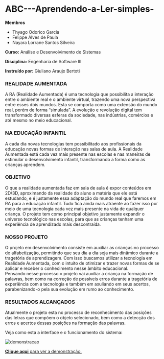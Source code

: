 # ABC---Aprendendo-a-Ler-simples-
<strong>Membros</strong>

- Thyago Odorico Garcia
- Felippe Alves de Paula
- Nayara Lorrane Santos Silveira


<strong>Curso:</strong> Análise e Desenvolvimento de Sistemas

<strong>Disciplina:</strong> Engenharia de Software III

<strong>Instruído por:</strong> Giuliano Araujo Bertoti

<h3>REALIDADE AUMENTADA</h3>
<p>A RA (Realidade Aumentada) é uma tecnologia que possibilita a interação entre o ambiente real e
o ambiente virtual, trazendo uma nova perspectiva entre esses dois mundos. Esta se comporta
como uma extensão do mundo real, porém de forma “simulada”.
A evolução e revolução digital tem transformado diversas esferas da sociedade, nas indústrias,
comércios e até mesmo no meio educacional.</p>

<h3>NA EDUCAÇÃO INFANTIL</h3>
<p>A cada dia novas tecnologias tem possibilitado aos profissionais da educação novas formas de
interação nas salas de aula. A Realidade Aumentada está cada vez mais presente nas escolas e
nas maneiras de estimular o desenvolvimento infantil, transformando a forma como as crianças
aprendem.</p>

<h3>OBJETIVO</h3>
<p>O que a realidade aumentada faz em sala de aula é expor conteúdos em 2D/3D, aproximando da
realidade do aluno a matéria que ele está estudando, e é justamente essa adaptação do mundo
real que faremos em RA para a educação infantil. Tudo fica ainda mais atraente ao fazer isso por
meio de uma tecnologia cada vez mais presente na vida de qualquer criança.
O projeto tem como principal objetivo justamente expandir o universo tecnológico nas escolas,
para que as crianças tenham uma experiência de aprendizado mais descontraída.</p>

<h3>NOSSO PROJETO</h3>
<p>O projeto em desenvolvimento consiste em auxiliar as crianças no processo de
alfabetização, permitindo que seu dia a dia seja mais dinâmico durante a tragetória de aprendizagem. Com isso buscamos utilizar a tecnologia em Realidade Aumentada, com o intuito de otimizar e trazer novas formas de se aplicar e receber o conhecimento nesse âmbito educacional.<br>Pensando nesse processo o projeto vai auxiliar a criança na formação de palavras, bem como na correção de possíveis erros durante a tragetória de experiência com a tecnologia e também em axuliando em seus acertos, parabenizando-o pela sua evolução em rumo ao conhecimento.</p>

<h3>RESULTADOS ALCANÇADOS</h3>
<p>Atualmente o projeto esta no processo de reconhecimento das posições das letras que compõem o objeto selecionado, bem como a detecção dos erros e acertos dessas posições na formação das palavras.</p>
<p>Veja como esta a interface e o funcionamento do sistema:</p>

![demonstracao](https://user-images.githubusercontent.com/59921213/82172266-14d64f00-98a0-11ea-947a-e068a87ecd4b.png)

[**Clique aqui** para ver a demonstração.](https://youtu.be/o6oBxYciyBU)